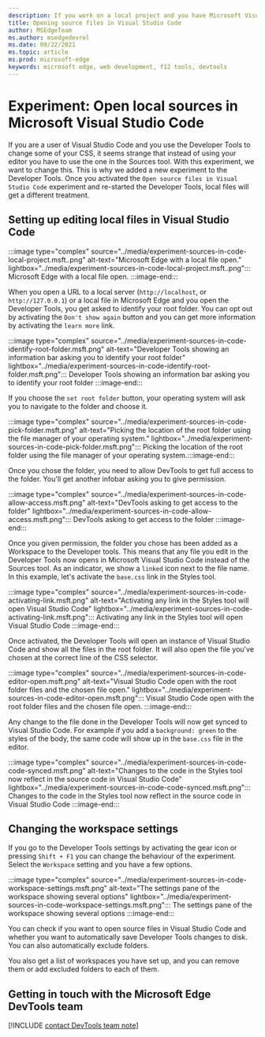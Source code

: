 ```yaml
---
description: If you work on a local project and you have Microsoft Visual Studio Code installed, you can open files in this one instead of the sources tool and sync changes from the DevTools live to your source files.
title: Opening source files in Visual Studio Code
author: MSEdgeTeam
ms.author: msedgedevrel
ms.date: 09/22/2021
ms.topic: article
ms.prod: microsoft-edge
keywords: microsoft edge, web development, f12 tools, devtools
---
```


# Experiment: Open local sources in Microsoft Visual Studio Code

If you are a user of Visual Studio Code and you use the Developer Tools to change some of your CSS, it seems strange that instead of using your editor you have to use the one in the Sources tool. With this experiment, we want to change this. This is why we added a new experiment to the Developer Tools. Once you activated the `Open source files in Visual Studio Code` experiment and re-started the Developer Tools, local files will get a different treatment. 

## Setting up editing local files in Visual Studio Code

:::image type="complex" source="../media/experiment-sources-in-code-local-project.msft..png" alt-text="Microsoft Edge with a local file open." lightbox="../media/experiment-sources-in-code-local-project.msft..png":::
   Microsoft Edge with a local file open.
:::image-end:::

When you open a URL to a local server (`http://localhost`, or `http://127.0.0.1`) or a local file in Microsoft Edge and you open the Developer Tools, you get asked to identify your root folder. You can opt out by activating the `Don't show again` button and you can get more information by activating the `learn more` link. 

:::image type="complex" source="../media/experiment-sources-in-code-identify-root-folder.msft.png" alt-text="Developer Tools showing an information bar asking you to identify your root folder" lightbox="../media/experiment-sources-in-code-identify-root-folder.msft.png":::
   Developer Tools showing an information bar asking you to identify your root folder
:::image-end:::

If you choose the `set root folder` button, your operating system will ask you to navigate to the folder and choose it. 

:::image type="complex" source="../media/experiment-sources-in-code-pick-folder.msft.png" alt-text="Picking the location of the root folder using the file manager of your operating system." lightbox="../media/experiment-sources-in-code-pick-folder.msft.png":::
   Picking the location of the root folder using the file manager of your operating system.:::image-end:::

Once you chose the folder, you need to allow DevTools to get full access to the folder. You'll get another infobar asking you to give permission.

:::image type="complex" source="../media/experiment-sources-in-code-allow-access.msft.png" alt-text="DevTools asking to get access to the folder" lightbox="../media/experiment-sources-in-code-allow-access.msft.png":::
   DevTools asking to get access to the folder
:::image-end:::

Once you given permission, the folder you chose has been added as a Workspace to the Developer tools. This means that any file you edit in the Developer Tools now opens in Microsoft Visual Studio Code instead of the Sources tool. As an indicator, we show a `linked` icon next to the file name. In this example, let's activate the `base.css` link in the Styles tool.

:::image type="complex" source="../media/experiment-sources-in-code-activating-link.msft.png" alt-text="Activating any link in the Styles tool will open Visual Studio Code" lightbox="../media/experiment-sources-in-code-activating-link.msft.png":::
   Activating any link in the Styles tool will open Visual Studio Code
:::image-end:::
 
Once activated, the Developer Tools will open an instance of Visual Studio Code and show all the files in the root folder. It will also open the file you've chosen at the correct line of the CSS selector.

:::image type="complex" source="../media/experiment-sources-in-code-editor-open.msft.png" alt-text="Visual Studio Code open with the root folder files and the chosen file open." lightbox="../media/experiment-sources-in-code-editor-open.msft.png":::
   Visual Studio Code open with the root folder files and the chosen file open.
:::image-end:::

Any change to the file done in the Developer Tools will now get synced to Visual Studio Code. For example if you add a `background: green` to the styles of the body, the same code will show up in the `base.css` file in the editor.

:::image type="complex" source="../media/experiment-sources-in-code-code-synced.msft.png" alt-text="Changes to the code in the Styles tool now reflect in the source code in Visual Studio Code" lightbox="../media/experiment-sources-in-code-code-synced.msft.png":::
   Changes to the code in the Styles tool now reflect in the source code in Visual Studio Code
:::image-end:::

## Changing the workspace settings

If you go to the Developer Tools settings by activating the gear icon or pressing `Shift + F1` you can change the behaviour of the experiment. Select the `Workspace` setting and you have a few options.

:::image type="complex" source="../media/experiment-sources-in-code-workspace-settings.msft.png" alt-text="The settings pane of the workspace showing several options" lightbox="../media/experiment-sources-in-code-workspace-settings.msft.png":::
   The settings pane of the workspace showing several options
:::image-end:::

You can check if you want to open source files in Visual Studio Code and whether you want to automatically save Developer Tools changes to disk. You can also automatically exclude folders.

You also get a list of workspaces you have set up, and you can remove them or add excluded folders to each of them.

## Getting in touch with the Microsoft Edge DevTools team

[!INCLUDE [contact DevTools team note](../includes/contact-devtools-team-note.md)]

<!-- links -->
<!-- external: -->
